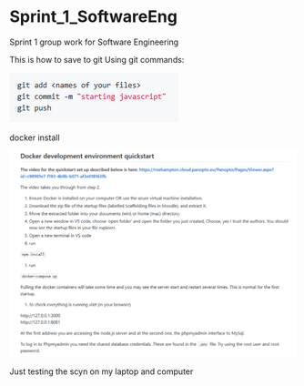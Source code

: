 # Sprint_1_SoftwareEng
 Sprint 1 group work for Software Engineering

This is how to save to git Using git commands:

![alt text](image.png)

docker install
 
![alt text](image-1.png)

Just testing the scyn on my laptop and computer